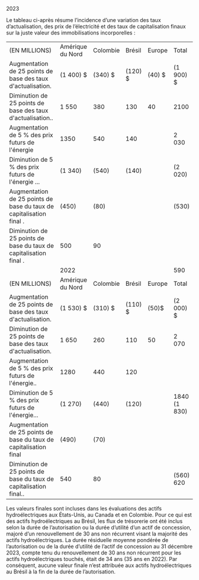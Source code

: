 2023  

Le tableau ci-après résume l’incidence d’une variation des taux d’actualisation, des prix de l’électricité et des taux de capitalisation finaux sur la juste valeur des immobilisations incorporelles :   


<html><body><table><tr><td>(EN MILLIONS)</td><td>Amérique du Nord</td><td>Colombie</td><td>Brésil</td><td>Europe</td><td>Total</td></tr><tr><td>Augmentation de 25 points de base des taux d'actualisation.</td><td>(1 400) $</td><td>(340) $</td><td>(120) $</td><td>(40) $</td><td>(1 900) $</td></tr><tr><td>Diminution de 25 points de base des taux d'actualisation..</td><td>1 550</td><td>380</td><td>130</td><td>40</td><td>2100</td></tr><tr><td>Augmentation de 5 % des prix futurs de l'énergie</td><td>1350</td><td>540</td><td>140</td><td></td><td>2 030</td></tr><tr><td>Diminution de 5 % des prix futurs de l'énergie ...</td><td>(1 340)</td><td>(540)</td><td>(140)</td><td></td><td>(2 020)</td></tr><tr><td>Augmentation de 25 points de base du taux de capitalisation final .</td><td>(450)</td><td>(80)</td><td></td><td></td><td>(530)</td></tr><tr><td>Diminution de 25 points de base du taux de capitalisation final .</td><td>500</td><td>90</td><td></td><td></td><td></td></tr><tr><td></td><td colspan="4">2022</td><td>590</td></tr><tr><td>(EN MILLIONS)</td><td>Amérique du Nord</td><td>Colombie</td><td>Brésil</td><td>Europe</td><td>Total</td></tr><tr><td>Augmentation de 25 points de base des taux d'actualisation.</td><td>(1 530) $</td><td>(310) $</td><td>(110) $</td><td>(50)$</td><td>(2 000) $</td></tr><tr><td>Diminution de 25 points de base des taux d'actualisation.</td><td>1 650</td><td>260</td><td>110</td><td>50</td><td>2 070</td></tr><tr><td>Augmentation de 5 % des prix futurs de l'énergie..</td><td>1280</td><td>440</td><td>120</td><td></td><td></td></tr><tr><td>Diminution de 5 % des prix futurs de l'énergie...</td><td>(1 270)</td><td>(440)</td><td>(120)</td><td></td><td>1840 (1 830)</td></tr><tr><td>Augmentation de 25 points de base du taux de capitalisation final</td><td>(490)</td><td>(70)</td><td></td><td></td><td></td></tr><tr><td>Diminution de 25 points de base du taux de capitalisation final..</td><td>540</td><td>80</td><td></td><td></td><td>(560) 620</td></tr></table></body></html>  

Les valeurs finales sont incluses dans les évaluations des actifs hydroélectriques aux États-Unis, au Canada et en Colombie. Pour ce qui est des actifs hydroélectriques au Brésil, les flux de trésorerie ont été inclus selon la durée de l’autorisation ou la durée d’utilité d’un actif de concession, majoré d’un renouvellement de 30 ans non récurrent visant la majorité des actifs hydroélectriques. La durée résiduelle moyenne pondérée de l’autorisation ou de la durée d’utilité de l’actif de concession au 31 décembre 2023, compte tenu du renouvellement de 30 ans non récurrent pour les actifs hydroélectriques touchés, était de 34 ans (35 ans en 2022). Par conséquent, aucune valeur finale n’est attribuée aux actifs hydroélectriques au Brésil à la fin de la durée de l’autorisation.  